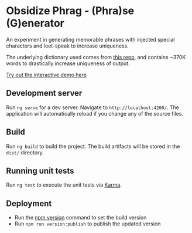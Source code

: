 # Obsidize Phrag - (Phra)se (G)enerator

An experiment in generating memorable phrases with injected special characters and leet-speak to increase uniqueness.

The underlying dictionary used comes from [this repo](https://github.com/dwyl/english-words/blob/master/words_alpha.txt), and contains ~370K words to drastically increase uniqueness of output.

[Try out the interactive demo here](https://jospete.github.io/obsidize-phrag/)

## Development server

Run `ng serve` for a dev server. Navigate to `http://localhost:4200/`. The application will automatically reload if you change any of the source files.

## Build

Run `ng build` to build the project. The build artifacts will be stored in the `dist/` directory.

## Running unit tests

Run `ng test` to execute the unit tests via [Karma](https://karma-runner.github.io).

## Deployment

- Run the [npm version](https://docs.npmjs.com/cli/v8/commands/npm-version) command to set the build version
- Run `npm run version:publish` to publish the updated version